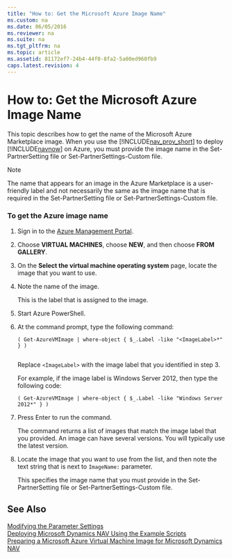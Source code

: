 ```yaml
---
title: "How to: Get the Microsoft Azure Image Name"
ms.custom: na
ms.date: 06/05/2016
ms.reviewer: na
ms.suite: na
ms.tgt_pltfrm: na
ms.topic: article
ms.assetid: 81172ef7-24b4-44f0-8fa2-5a00ed960fb9
caps.latest.revision: 4
---
```

# How to: Get the Microsoft Azure Image Name
This topic describes how to get the name of the Microsoft Azure Marketplace image. When you use the [!INCLUDE[nav_prov_short](../dynamics-nav/includes/nav_prov_short_md.md)] to deploy [!INCLUDE[navnow](../dynamics-nav/includes/navnow_md.md)] on Azure, you must provide the image name in the Set\-PartnerSetting file or Set\-PartnerSettings\-Custom file.  
  
> [!NOTE]  
>  The name that appears for an image in the Azure Marketplace is a user\-friendly label and not necessarily the same as the image name that is required in the Set\-PartnerSetting file or Set\-PartnerSettings\-Custom file.  
  
### To get the Azure image name  
  
1.  Sign in to the [Azure Management Portal](http://manage.windowsazure.com/).  
  
2.  Choose **VIRTUAL MACHINES**, choose **NEW**, and then choose **FROM GALLERY**.  
  
3.  On the **Select the virtual machine operating system** page, locate the image that you want to use.  
  
4.  Note the name of the image.  
  
     This is the label that is assigned to the image.  
  
5.  Start Azure PowerShell.  
  
6.  At the command prompt, type the following command:  
  
    ```  
    ( Get-AzureVMImage | where-object { $_.Label -like "<ImageLabel>*" } )  
  
    ```  
  
     Replace `<ImageLabel>` with the image label that you identified in step 3.  
  
     For example, if the image label is Windows Server 2012, then type the following code:  
  
    ```  
    ( Get-AzureVMImage | where-object { $_.Label -like "Windows Server 2012*" } )  
    ```  
  
7.  Press Enter to run the command.  
  
     The command returns a list of images that match the image label that you provided. An image can have several versions. You will typically use the latest version.  
  
8.  Locate the image that you want to use from the list, and then note the text string that is next to `ImageName:` parameter.  
  
     This specifies the image name that you must provide in the Set\-PartnerSetting file or Set\-PartnerSettings\-Custom file.  
  
## See Also  
 [Modifying the Parameter Settings](../Topic/How%20to:%20Deploy%20Microsoft%20Dynamics%20NAV%20on%20Microsoft%20Azure%20by%20Using%20the%20Example%20Scripts.md#SetSettings)   
 [Deploying Microsoft Dynamics NAV Using the Example Scripts](../dynamics-nav/Deploying-Microsoft-Dynamics-NAV-Using-the-Example-Scripts.md)   
 [Preparing a Microsoft Azure Virtual Machine Image for Microsoft Dynamics NAV](../dynamics-nav/Preparing-a-Microsoft-Azure-Virtual-Machine-Image-for-Microsoft-Dynamics-NAV.md)